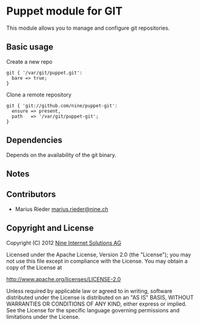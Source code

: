 Puppet module for GIT
=====================

This module allows you to manage and configure git repositories.

Basic usage
-----------

Create a new repo
```puppet
git { '/var/git/puppet.git':
  bare => true;
}
```

Clone a remote repository
```puppet
git { 'git://github.com/nine/puppet-git':
  ensure => present,
  path   => '/var/git/puppet-git';
}
```

Dependencies
------------

Depends on the availability of the git binary.

Notes
-----

Contributors
------------

 * Marius Rieder <marius.rieder@nine.ch>

Copyright and License
---------------------

Copyright (C) 2012 [Nine Internet Solutions AG](https://www.nine.ch/)

Licensed under the Apache License, Version 2.0 (the "License");
you may not use this file except in compliance with the License.
You may obtain a copy of the License at

  http://www.apache.org/licenses/LICENSE-2.0

Unless required by applicable law or agreed to in writing, software
distributed under the License is distributed on an "AS IS" BASIS,
WITHOUT WARRANTIES OR CONDITIONS OF ANY KIND, either express or implied.
See the License for the specific language governing permissions and
limitations under the License.
